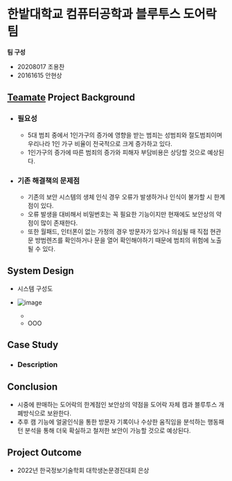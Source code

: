# 한밭대학교 컴퓨터공학과 블루투스 도어락팀

**팀 구성**
- 20208017 조용찬
- 20161615 안현상

## <u>Teamate</u> Project Background
- ### 필요성
  - 5대 범죄 중에서 1인가구의 증가에 영향을 받는 범죄는 성범죄와 절도범죄이며 우리나라 1인 가구 비율이 전국적으로 크게 증가하고 있다.
  - 1인가구의 증가에 따른 범죄의 증가와 피해자 부담비용은 상당할 것으로 예상된다.
- ### 기존 해결책의 문제점
  - 기존의 보안 시스템의 생체 인식 경우 오류가 발생하거나 인식이 불가할 시 한계점이 있다.
  - 오류 발생을 대비해서 비밀번호는 꼭 필요한 기능이지만 현재에도 보안상의 약점이 많이 존재한다.
  - 또한 월패드, 인터폰이 없는 가정의 경우 방문자가 있거나 의심될 때 직접 현관문 방범렌즈를 확인하거나 문을 열어 확인해야하기 때문에 범죄의 위험에 노출될 수 있다.
  
## System Design
  - 시스템 구성도
  - ![image](https://user-images.githubusercontent.com/94392092/206180877-0ecf2003-ce64-4bd6-b1fd-0d01f515ac0d.png)

    - 
    - OOO
    
## Case Study
  - ### Description
  
  
## Conclusion
  - 시중에 판매하는 도어락의 한계점인 보안상의 약점을 도어락 자체 캠과 블루투스 개폐방식으로 보완한다.
  - 추후 캠 기능에 얼굴인식을 통한 방문자 기록이나 수상한 움직임을 분석하는 행동패턴 분석을 통해 더욱 확실하고 철저한 보안이 가능할 것으로 예상된다.
  
## Project Outcome
- 2022년 한국정보기술학회 대학생논문경진대회 은상
